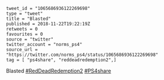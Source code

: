 ```
tweet_id = "1065686936122269698"
type = "tweet"
title = "Blasted"
published = 2018-11-22T19:22:19Z
retweets = 0
favourites = 0
source = "twitter"
twitter_account = "norms_ps4"
source_url = "https://twitter.com/norms_ps4/status/1065686936122269698"
tag = [ "ps4share", "reddeadredemption2",]
```

Blasted [#RedDeadRedemption2](/tags/reddeadredemption2/) [#PS4share](/tags/ps4share/)

<p class='image'><img src='http://mnf.m17s.net/2018/11/22/DsoUngYWwAIY6_F.jpg' alt=''></p>

